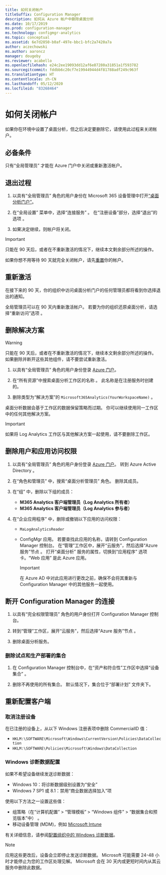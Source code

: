```yaml
---
title: 如何关闭帐户
titleSuffix: Configuration Manager
description: 如何从 Azure 帐户中删除桌面分析
ms.date: 10/17/2019
ms.prod: configuration-manager
ms.technology: configmgr-analytics
ms.topic: conceptual
ms.assetid: 6e7d2850-b0af-497e-bbc1-bfc2a7420a7a
author: aczechowski
ms.author: aaroncz
manager: dougeby
ms.reviewer: acabello
ms.openlocfilehash: e24c2ee19093dd12af6e87280a31851a1f593782
ms.sourcegitcommit: fddbb6c20cf7e19944944d4f81788adf249c963f
ms.translationtype: HT
ms.contentlocale: zh-CN
ms.lasthandoff: 05/12/2020
ms.locfileid: "83268464"
---
```

# <a name="how-to-close-your-account"></a>如何关闭帐户

如果你在环境中设置了桌面分析，但之后决定要删除它，请使用此过程来关闭帐户。

## <a name="prerequisites"></a>必备条件

只有“全局管理员”  才能在 Azure 门户中关闭或重新激活帐户。

## <a name="process-to-offboard"></a>退出过程

1. 以具有“全局管理员”  角色的用户身份在 Microsoft 365 设备管理中打开[“桌面分析门户”](https://aka.ms/desktopanalytics)。

1. 在“全局设置”  菜单中，选择“连接服务”  。 在“注册设备”部分，选择“退出”的选项  。

1. 如果决定继续，则帐户将关闭。

> [!Important]
> 只能在 90 天后，或者在不重新激活的情况下，继续本文剩余部分所述的操作。
>
> 如果你想不用等待 90 天就完全关闭帐户，请先[重置](account-reset.md)你的帐户。

## <a name="reactivate"></a>重新激活

在接下来的 90 天，你的组织中访问桌面分析门户的任何管理员都将看到你选择退出的通知。

全局管理员可以在 90 天内重新激活帐户。 若要为你的组织还原桌面分析，请选择“重新访问”选项  。

## <a name="delete-the-solution"></a>删除解决方案

> [!Warning]
> 只能在 90 天后，或者在不重新激活的情况下，继续本文剩余部分所述的操作。 如果删除并断开这些其他组件，请不要尝试重新激活。

1. 以具有“全局管理员”  角色的用户身份登录 [Azure 门户](https://portal.azure.com)。

1. 在“所有资源”中搜索桌面分析工作区的名称  。 此名称是在注册服务时创建的。

1. 删除类型为“解决方案”的 `Microsoft365Analytics(YourWorkspaceName)` 。

桌面分析数据会基于工作区的数据保留策略而过期。 你可以继续使用同一工作区中的任何其他解决方案。

> [!Important]  
> 如果将 Log Analytics 工作区与其他解决方案一起使用，请不要删除工作区。

## <a name="remove-user-and-app-access"></a>删除用户和应用访问权限

1. 以具有“全局管理员”  角色的用户身份登录 [Azure 门户](https://portal.azure.com)。 转到 Azure Active Directory  。

1. 在“角色和管理员”  中，搜索“桌面分析管理员”  角色。 删除其成员。

1. 在“组”  中，删除以下组的成员：

    - **M365 Analytics 客户端管理员（Log Analytics 所有者）**
    - **M365 Analytics 客户端管理员（Log Analytics 参与者）**

1. 在“企业应用程序”  中，删除或撤销以下应用的访问权限：

    - `MaLogAnalyticsReader`

    - ConfigMgr 应用。 若要查找此应用的名称，请转到 Configuration Manager 控制台。 在“管理”工作区中，展开“云服务”，然后选择“Azure 服务”节点    。 打开“桌面分析”  服务的属性，切换到“应用程序”  选项卡。“Web 应用”  是此 Azure 应用。

        > [!Important]  
        > 在 Azure AD 中对此应用进行更改之前，确保不会将其重新与 Configuration Manager 中的其他服务一起使用。

## <a name="disconnect-configuration-manager"></a>断开 Configuration Manager 的连接

1. 以具有“完全权限管理员”  角色的用户身份打开 Configuration Manager 控制台。

1. 转到“管理”工作区，展开“云服务”，然后选择“Azure 服务”节点    。

1. 删除桌面分析服务。

### <a name="delete-collections-for-the-pilot-and-production-deployments"></a>删除试点和生产部署的集合

1. 在 Configuration Manager 控制台中，在“资产和符合性”工作区中选择“设备集合”   。

1. 删除不再使用的所有集合。 默认情况下，集合位于“部署计划”  文件夹下。  

## <a name="reconfigure-clients"></a>重新配置客户端

### <a name="unenroll-devices"></a>取消注册设备

在已注册的设备上，从以下 Windows 注册表项中删除 CommercialID 值：

- `HKLM:\SOFTWARE\Microsoft\Windows\CurrentVersion\Policies\DataCollection`
- `HKLM:\SOFTWARE\Policies\Microsoft\Windows\DataCollection`

### <a name="windows-diagnostic-data-configuration"></a>Windows 诊断数据配置

如果不希望设备继续发送诊断数据：

- Windows 10：将诊断数据级别设置为“安全” 
- Windows 7 SP1 或 8.1：禁用“商业数据选择加入”项 

使用以下方法之一设置这些值：

- 组策略（在“计算机配置” > “管理模板” > “Windows 组件” > “数据集合和预览版本”中）     。
- 移动设备管理 (MDM)，例如 [Microsoft Intune](https://docs.microsoft.com/intune/device-restrictions-windows-10#reporting-and-telemetry)

有关详细信息，请参阅[配置组织中的 Windows 诊断数据](https://docs.microsoft.com/windows/privacy/configure-windows-diagnostic-data-in-your-organization)。

> [!NOTE]  
> 应用这些更改后，设备会立即停止发送诊断数据。 Microsoft 可能需要 24-48 小时才能停止为您的工作区处理见解。 Microsoft 会在 30 天内或更短时间内从其云服务中删除此数据。
